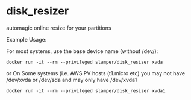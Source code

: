 # disk_resizer

automagic online resize for your partitions 

Example Usage:

For most systems, use the base device name (without /dev/):

  ```docker run -it --rm --privileged slamper/disk_resizer xvda```
  
or 
On Some systems (i.e. AWS PV hosts (t1.micro etc) you may not have /dev/xvda or /dev/sda and may only have /dev/xvda1

```docker run -it --rm --privileged slamper/disk_resizer xvda1```
